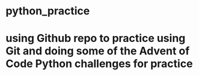 # python_practice

# using Github repo to practice using Git and doing some of the Advent of Code Python challenges for practice
